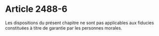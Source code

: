 # Article 2488-6

Les dispositions du présent chapitre ne sont pas applicables aux fiducies constituées à titre de garantie par les personnes morales.